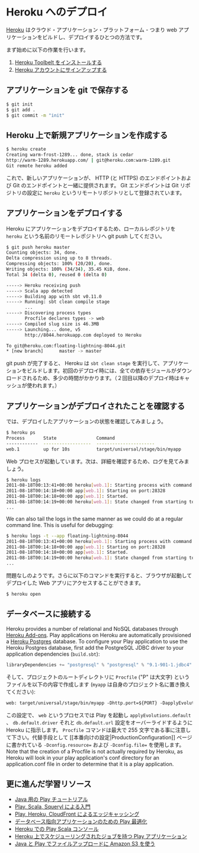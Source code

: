 <!--
# Deploying to Heroku
-->
# Heroku へのデプロイ

<!--
[Heroku](https://www.heroku.com/) is a cloud application platform – a way of building and deploying web apps.
-->
[Heroku](https://www.heroku.com/) はクラウド・アプリケーション・プラットフォーム - つまり web アプリケーションをビルドし、デプロイするひとつの方法です。

<!--
To get started:
-->
まず始めに以下の作業を行います。

<!--
1. [Install the Heroku Toolbelt](https://toolbelt.heroku.com)
2. [Sign up for a Heroku account](https://id.heroku.com/signup)
-->
1. [Heroku Toolbelt をインストールする](https://toolbelt.heroku.com)
2. [Heroku アカウントにサインアップする](https://id.heroku.com/signup)


<!--
## Store your application in git
-->
## アプリケーションを git で保存する

```bash
$ git init
$ git add .
$ git commit -m "init"
```


<!--
## Create a new application on Heroku
-->
## Heroku 上で新規アプリケーションを作成する

```bash
$ heroku create
Creating warm-frost-1289... done, stack is cedar
http://warm-1289.herokuapp.com/ | git@heroku.com:warm-1289.git
Git remote heroku added
```

<!--
This provisions a new application with an HTTP (and HTTPS) endpoint and Git endpoint for your application.  The Git endpoint is set as a new remote named `heroku` in your Git repository's configuration.
-->
これで、新しいアプリケーションが、 HTTP (と HTTPS) のエンドポイントおよび Git のエンドポイントと一緒に提供されます。 Git エンドポイントは Git リポジトリの設定に `heroku` というリモートリポジトリとして登録されています。


<!--
## Deploy your application
-->
## アプリケーションをデプロイする

<!--
To deploy your application on Heroku, just use git to push it into the `heroku` remote repository:
-->
Heroku にアプリケーションをデプロイするため、ローカルレポジトリを `heroku` という名前のリモートレポジトリへ git push してください。

```bash
$ git push heroku master
Counting objects: 34, done.
Delta compression using up to 8 threads.
Compressing objects: 100% (20/20), done.
Writing objects: 100% (34/34), 35.45 KiB, done.
Total 34 (delta 0), reused 0 (delta 0)

-----> Heroku receiving push
-----> Scala app detected
-----> Building app with sbt v0.11.0
-----> Running: sbt clean compile stage
       ...
-----> Discovering process types
       Procfile declares types -> web
-----> Compiled slug size is 46.3MB
-----> Launching... done, v5
       http://8044.herokuapp.com deployed to Heroku

To git@heroku.com:floating-lightning-8044.git
* [new branch]      master -> master
```

<!--
Heroku will run `sbt clean stage` to prepare your application. On the first deployment, all dependencies will be downloaded, which takes a while to complete (but will be cached for future deployments).
-->
git push が完了すると、 Heroku は `sbt clean stage` を実行して、アプリケーションをビルドします。初回のデプロイ時には、全ての依存モジュールがダウンロードされるため、多少の時間がかかります。（２回目以降のデプロイ時はキャッシュが使われます。）


<!--
## Check that your application has been deployed
-->
## アプリケーションがデプロイされたことを確認する

<!--
Now, let’s check the state of the application’s processes:
-->
では、デプロイしたアプリケーションの状態を確認してみましょう。

```bash
$ heroku ps
Process       State               Command
------------  ------------------  ----------------------
web.1         up for 10s          target/universal/stage/bin/myapp 
```

<!--
The web process is up.  Review the logs for more information:
-->
Web プロセスが起動しています。次は、詳細を確認するため、ログを見てみましょう。

```bash
$ heroku logs
2011-08-18T00:13:41+00:00 heroku[web.1]: Starting process with command `target/universal/stage/bin/myapp`
2011-08-18T00:14:18+00:00 app[web.1]: Starting on port:28328
2011-08-18T00:14:18+00:00 app[web.1]: Started.
2011-08-18T00:14:19+00:00 heroku[web.1]: State changed from starting to up
...
```

We can also tail the logs in the same manner as we could do at a regular command line.  This is useful for debugging:
```bash
$ heroku logs -t --app floating-lightning-8044
2011-08-18T00:13:41+00:00 heroku[web.1]: Starting process with command `target/start`
2011-08-18T00:14:18+00:00 app[web.1]: Starting on port:28328
2011-08-18T00:14:18+00:00 app[web.1]: Started.
2011-08-18T00:14:19+00:00 heroku[web.1]: State changed from starting to up
...
```

<!--
Looks good. We can now visit the app by running:
-->
問題なしのようです。さらに以下のコマンドを実行すると、ブラウザが起動してデプロイした Web アプリにアクセスすることができます。

```bash
$ heroku open
```


<!--
## Connecting to a database
-->
## データベースに接続する

Heroku provides a number of relational and NoSQL databases through [Heroku Add-ons](https://addons.heroku.com).  Play applications on Heroku are automatically provisioned a [Heroku Postgres](https://addons.heroku.com/heroku-postgresql) database.  To configure your Play application to use the Heroku Postgres database, first add the PostgreSQL JDBC driver to your application dependencies (`build.sbt`):

```scala
libraryDependencies += "postgresql" % "postgresql" % "9.1-901-1.jdbc4"
```

<!--
Then create a new file in your project's root directory named `Procfile` (with a capital "P") that contains the following (substituting the `myapp` with your project's name):
-->
そして、プロジェクトのルートディレクトリに `Procfile` ("P" は大文字) というファイルを以下の内容で作成します (`myapp` は自身のプロジェクト名に置き換えてください):

```txt
web: target/universal/stage/bin/myapp -Dhttp.port=${PORT} -DapplyEvolutions.default=true -Ddb.default.driver=org.postgresql.Driver -Ddb.default.url=${DATABASE_URL}
```

<!--
This instructs Heroku that for the process named `web` it will run Play and override the `applyEvolutions.default`, `db.default.driver`, and `db.default.url` configuration parameters.  Note that the `Procfile` command can be maximum 255 characters long.  Alternatively, use the `-Dconfig.resource=` or `-Dconfig.file=` mentioned in [[production configuration|ProductionConfiguration]] page.
-->
この設定で、 `web` というプロセスでは Play を起動し `applyEvolutions.default` 、 `db.default.driver` それと `db.default.url` 設定をオーバーライドするように Heroku に指示します。 `Procfile` コマンドは最大で 255 文字である事に注意して下さい。代替手段として [[本番向けの設定|ProductionConfiguration]] ページに書かれている `-Dconfig.resource=` および `-Dconfig.file=` を使用します。
Note that the creation of a Procfile is not actually required by Heroku, as Heroku will look in your play application's conf directory for an application.conf file in order to determine that it is a play application.

<!--
## Further learning resources
-->
## 更に進んだ学習リソース

<!--
* [Play Tutorial for Java](https://github.com/jamesward/play2torial/blob/master/JAVA.md)
* [Getting Started with Play, Scala, and Squeryl](http://www.artima.com/articles/play2_scala_squeryl.html)
* [Edge Caching With Play, Heroku, and CloudFront](http://www.jamesward.com/2012/08/08/edge-caching-with-play2-heroku-cloudfront)
* [Optimizing Play for Database-Driven Apps](http://www.jamesward.com/2012/06/25/optimizing-play-2-for-database-driven-apps)
* [Play Scala Console on Heroku](http://www.jamesward.com/2012/06/11/play-2-scala-console-on-heroku)
* [Play App with a Scheduled Job on Heroku](https://github.com/jamesward/play2-scheduled-job-demo)
* [Using Amazon S3 for File Uploads with Java and Play](https://devcenter.heroku.com/articles/using-amazon-s3-for-file-uploads-with-java-and-play-2)
-->
* [Java 用の Play チュートリアル](https://github.com/jamesward/play2torial/blob/master/JAVA.md)
* [Play, Scala, Squeryl による入門](http://www.artima.com/articles/play2_scala_squeryl.html)
* [Play, Heroku, CloudFront によるエッジキャッシング](http://www.jamesward.com/2012/08/08/edge-caching-with-play2-heroku-cloudfront)
* [データベース指向アプリケーションのための Play 最適化](http://www.jamesward.com/2012/06/25/optimizing-play-2-for-database-driven-apps)
* [Heroku での Play Scala コンソール](http://www.jamesward.com/2012/06/11/play-2-scala-console-on-heroku)
* [Heroku 上でスケジューリングされたジョブを持つ Play アプリケーション](https://github.com/jamesward/play2-scheduled-job-demo)
* [Java と Play でファイルアップロードに Amazon S3 を使う](https://devcenter.heroku.com/articles/using-amazon-s3-for-file-uploads-with-java-and-play-2)
